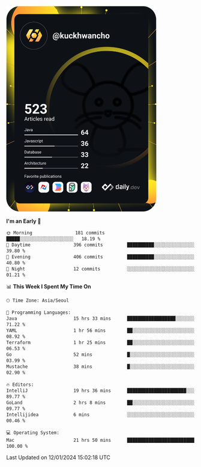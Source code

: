 <a href="https://app.daily.dev/kuckhwancho"><img src="https://github.com/kuckjwi0928/kuckjwi0928/blob/master/devcard.svg" width="400" alt="Kuckjwi Devcard"/></a>

<!--START_SECTION:waka-->
**I'm an Early 🐤** 

```text
🌞 Morning                181 commits         █████░░░░░░░░░░░░░░░░░░░░   18.19 % 
🌆 Daytime                396 commits         ██████████░░░░░░░░░░░░░░░   39.80 % 
🌃 Evening                406 commits         ██████████░░░░░░░░░░░░░░░   40.80 % 
🌙 Night                  12 commits          ░░░░░░░░░░░░░░░░░░░░░░░░░   01.21 % 
```


📊 **This Week I Spent My Time On** 

```text
🕑︎ Time Zone: Asia/Seoul

💬 Programming Languages: 
Java                     15 hrs 33 mins      ██████████████████░░░░░░░   71.22 % 
YAML                     1 hr 56 mins        ██░░░░░░░░░░░░░░░░░░░░░░░   08.92 % 
Terraform                1 hr 25 mins        ██░░░░░░░░░░░░░░░░░░░░░░░   06.53 % 
Go                       52 mins             █░░░░░░░░░░░░░░░░░░░░░░░░   03.99 % 
Mustache                 38 mins             █░░░░░░░░░░░░░░░░░░░░░░░░   02.90 % 

🔥 Editors: 
IntelliJ                 19 hrs 36 mins      ██████████████████████░░░   89.77 % 
GoLand                   2 hrs 8 mins        ██░░░░░░░░░░░░░░░░░░░░░░░   09.77 % 
Intellijidea             6 mins              ░░░░░░░░░░░░░░░░░░░░░░░░░   00.46 % 

💻 Operating System: 
Mac                      21 hrs 50 mins      █████████████████████████   100.00 % 
```


 Last Updated on 12/01/2024 15:02:18 UTC
<!--END_SECTION:waka-->
